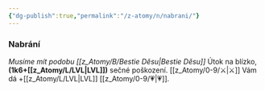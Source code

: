 ```yaml
---
{"dg-publish":true,"permalink":"/z-atomy/n/nabrani/"}
---
```


### Nabrání
*Musíme mít podobu [[z_Atomy/B/Bestie Děsu\|Bestie Děsu]]*
Útok na blízko, **(1k6+[[z_Atomy/L/LVL\|LVL]])** sečné poškození. [[z_Atomy/0-9/⚔️\|⚔️]] Vám dá +[[z_Atomy/L/LVL\|LVL]] [[z_Atomy/0-9/💗\|💗]].